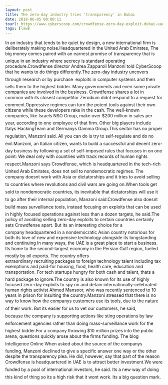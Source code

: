 ```yaml
---
layout: post
title: The zero-day industry tries 'transparency' in Dubai
date: 2018-06-05 00:00:11
tourl: https://www.cyberscoop.com/crowdfense-zero-day-exploit-dubai-uae/?category_news=technology
tags: [law]
---
```

In an industry that tends to be quiet by design, a new international firm is deliberately making noise.Headquartered in the United Arab Emirates, The big money comes paired with an earnest promise of transparency that is unique in an industry where secrecy is standard operating procedure.Crowdfense director Andrea Zapparoli Manzoni told CyberScoop that he wants to do things differently.The zero-day industry uncovers  through research or by purchase  exploits in computer systems and then sells them to the highest bidder. Many governments and even some private companies are involved in the business. Crowdfense shares a lot in common with its closest competitor Zerodium didnt respond to a request for comment.Oppressive regimes can turn the potent tools against their own citizens while these developers rake in the cash. The well-known companies, like Israels NSO Group, make over $200 million in sales per year, according to one employee of that firm. Other big players include Italys HackingTeam and Germanys Gamma Group.This sector has no proper regulation, Manzoni said. All you can do is try to self-regulate and do no evil.Manzoni, an Italian citizen, wants to build a successful and decent zero-day business by following a set of self-imposed rules that focuses in on one point: We deal only with countries with track records of human rights respect.Manzoni says Crowdfense, which is headquartered in the tech-rich United Arab Emirates, does not sell to nondemocratic regimes. The company doesnt work with Asia or dictatorships and it tries to avoid selling to countries where revolutions and civil wars are going on.When tools get sold to nondemocratic countries, its inevitable that dictatorships will use it to go after their internal population, Manzoni said.Crowdfense also doesnt build mass surveillance tools, instead focusing on exploits that can be used in highly focused operations against less than a dozen targets, he said.The policy of avoiding selling zero-day exploits to certain countries certainly sets Crowdfense apart. But its an interesting choice for a company headquartered in a nondemocratic Asian country notorious for both its love of new and expensive technology alongside its longstanding and continuing In many ways, the UAE is a great place to start a business. Its home to the second-largest economy in the Persian Gulf region, fueled mostly by oil exports. The country offers extraordinary recruiting packages to foreign technology talent including tax exemptions and paid-for housing, food, health care, education and transportation. For tech startups hungry for both cash and talent, thats a hard package to ignore.The country is also known for its use of highly focused zero-day exploits to spy on and detain internationally-celebrated human rights activist Ahmed Mansoor, who was recently sentenced to 10 years in prison for insulting the country.Manzoni stressed that there is no way to know how the companys customers use its tools, due to the nature of their work. But its easier for us to vet our customers, he said, because the company is supporting actions like sting operations by law enforcement agencies rather than doing mass-surveillance work for the highest bidder.For a company throwing $10 million prizes into the public arena, questions quickly arose about the firms funding. The blog Intelligence Online When asked about the source of the companys funding, Manzoni declined to give a specific answer one way or the other despite the transparency plea. He did, however, say that part of the reason Crowdfense is headquartered in UAE is to attract better investment.We were funded by a pool of international investors, he said. Its a new way of doing this kind of thing so its a high risk that it wont work. Its a big question mark.
